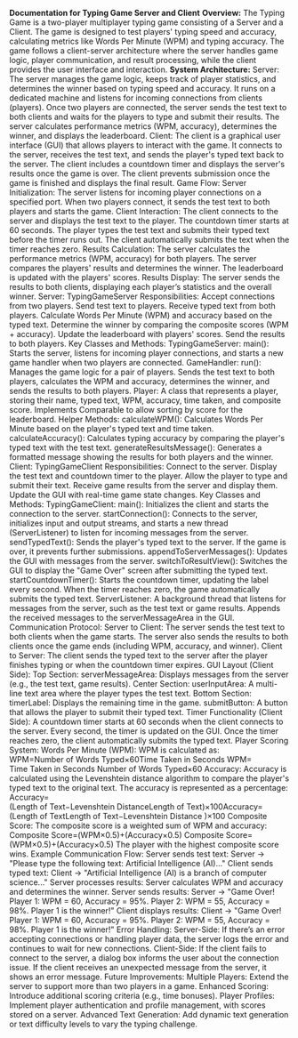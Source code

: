 **Documentation for Typing Game Server and Client**
**Overview:**
The Typing Game is a two-player multiplayer typing game consisting of a Server and a Client. The game is designed to test players' typing speed and accuracy, calculating metrics like Words Per Minute (WPM) and typing accuracy. The game follows a client-server architecture where the server handles game logic, player communication, and result processing, while the client provides the user interface and interaction.
**System Architecture:**
Server:
The server manages the game logic, keeps track of player statistics, and determines the winner based on typing speed and accuracy.
It runs on a dedicated machine and listens for incoming connections from clients (players).
Once two players are connected, the server sends the test text to both clients and waits for the players to type and submit their results.
The server calculates performance metrics (WPM, accuracy), determines the winner, and displays the leaderboard.
Client:
The client is a graphical user interface (GUI) that allows players to interact with the game.
It connects to the server, receives the test text, and sends the player's typed text back to the server.
The client includes a countdown timer and displays the server's results once the game is over.
The client prevents submission once the game is finished and displays the final result.
Game Flow:
Server Initialization:
The server listens for incoming player connections on a specified port.
When two players connect, it sends the test text to both players and starts the game.
Client Interaction:
The client connects to the server and displays the test text to the player.
The countdown timer starts at 60 seconds.
The player types the test text and submits their typed text before the timer runs out.
The client automatically submits the text when the timer reaches zero.
Results Calculation:
The server calculates the performance metrics (WPM, accuracy) for both players.
The server compares the players' results and determines the winner.
The leaderboard is updated with the players' scores.
Results Display:
The server sends the results to both clients, displaying each player’s statistics and the overall winner.
Server: TypingGameServer
Responsibilities:
Accept connections from two players.
Send test text to players.
Receive typed text from both players.
Calculate Words Per Minute (WPM) and accuracy based on the typed text.
Determine the winner by comparing the composite scores (WPM + accuracy).
Update the leaderboard with players' scores.
Send the results to both players.
Key Classes and Methods:
TypingGameServer:
main(): Starts the server, listens for incoming player connections, and starts a new game handler when two players are connected.
GameHandler:
run(): Manages the game logic for a pair of players. Sends the test text to both players, calculates the WPM and accuracy, determines the winner, and sends the results to both players.
Player:
A class that represents a player, storing their name, typed text, WPM, accuracy, time taken, and composite score. Implements Comparable<Player> to allow sorting by score for the leaderboard.
Helper Methods:
calculateWPM(): Calculates Words Per Minute based on the player's typed text and time taken.
calculateAccuracy(): Calculates typing accuracy by comparing the player's typed text with the test text.
generateResultsMessage(): Generates a formatted message showing the results for both players and the winner.
Client: TypingGameClient
Responsibilities:
Connect to the server.
Display the test text and countdown timer to the player.
Allow the player to type and submit their text.
Receive game results from the server and display them.
Update the GUI with real-time game state changes.
Key Classes and Methods:
TypingGameClient:
main(): Initializes the client and starts the connection to the server.
startConnection(): Connects to the server, initializes input and output streams, and starts a new thread (ServerListener) to listen for incoming messages from the server.
sendTypedText(): Sends the player's typed text to the server. If the game is over, it prevents further submissions.
appendToServerMessages(): Updates the GUI with messages from the server.
switchToResultView(): Switches the GUI to display the "Game Over" screen after submitting the typed text.
startCountdownTimer(): Starts the countdown timer, updating the label every second. When the timer reaches zero, the game automatically submits the typed text.
ServerListener:
A background thread that listens for messages from the server, such as the test text or game results.
Appends the received messages to the serverMessageArea in the GUI.
Communication Protocol:
Server to Client:
The server sends the test text to both clients when the game starts.
The server also sends the results to both clients once the game ends (including WPM, accuracy, and winner).
Client to Server:
The client sends the typed text to the server after the player finishes typing or when the countdown timer expires.
GUI Layout (Client Side):
Top Section:
serverMessageArea: Displays messages from the server (e.g., the test text, game results).
Center Section:
userInputArea: A multi-line text area where the player types the test text.
Bottom Section:
timerLabel: Displays the remaining time in the game.
submitButton: A button that allows the player to submit their typed text.
Timer Functionality (Client Side):
A countdown timer starts at 60 seconds when the client connects to the server.
Every second, the timer is updated on the GUI.
Once the timer reaches zero, the client automatically submits the typed text.
Player Scoring System:
Words Per Minute (WPM):
WPM is calculated as:
WPM=Number of Words Typed×60Time Taken in Seconds
WPM= Time Taken in Seconds Number of Words Typed×60
​Accuracy:
Accuracy is calculated using the Levenshtein distance algorithm to compare the player's typed text to the original text.
The accuracy is represented as a percentage:
Accuracy=(Length of Text−Levenshtein DistanceLength of Text)×100Accuracy=(Length of TextLength of Text−Levenshtein Distance )×100
Composite Score:
The composite score is a weighted sum of WPM and accuracy:
Composite Score=(WPM×0.5)+(Accuracy×0.5)
Composite Score=(WPM×0.5)+(Accuracy×0.5)
The player with the highest composite score wins.
Example Communication Flow:
Server sends test text:
Server → "Please type the following text: Artificial Intelligence (AI)..."
Client sends typed text:
Client → "Artificial Intelligence (AI) is a branch of computer science..."
Server processes results:
Server calculates WPM and accuracy and determines the winner.
Server sends results:
Server → "Game Over! Player 1: WPM = 60, Accuracy = 95%. Player 2: WPM = 55, 
Accuracy = 98%. Player 1 is the winner!"
Client displays results:
Client → "Game Over! Player 1: WPM = 60, Accuracy = 95%. Player 2: WPM = 55, 
Accuracy = 98%. Player 1 is the winner!"
Error Handling:
Server-Side:
If there’s an error accepting connections or handling player data, the server logs the error and continues to wait for new connections.
Client-Side:
If the client fails to connect to the server, a dialog box informs the user about the connection issue.
If the client receives an unexpected message from the server, it shows an error message.
Future Improvements:
Multiple Players: Extend the server to support more than two players in a game.
Enhanced Scoring: Introduce additional scoring criteria (e.g., time bonuses).
Player Profiles: Implement player authentication and profile management, with scores stored on a server.
Advanced Text Generation: Add dynamic text generation or text difficulty levels to vary the typing challenge.
